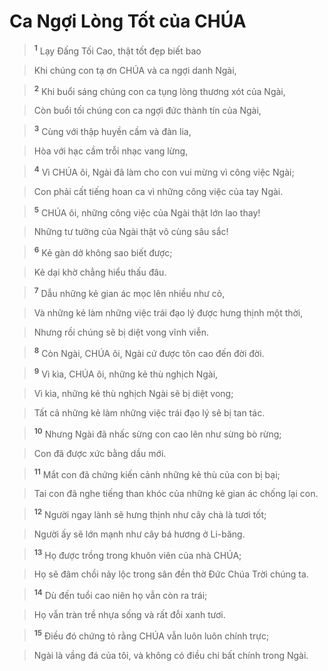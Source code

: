

# Ca Ngợi Lòng Tốt của CHÚA

> <sup><b>1</b></sup> Lạy Đấng Tối Cao, thật tốt đẹp biết bao
>


> Khi chúng con tạ ơn CHÚA và ca ngợi danh Ngài,
>


> <sup><b>2</b></sup> Khi buổi sáng chúng con ca tụng lòng thương xót của Ngài,
>


> Còn buổi tối chúng con ca ngợi đức thành tín của Ngài,
>


> <sup><b>3</b></sup> Cùng với thập huyền cầm và đàn lia,
>


> Hòa với hạc cầm trỗi nhạc vang lừng,
>


> <sup><b>4</b></sup> Vì CHÚA ôi, Ngài đã làm cho con vui mừng vì công việc Ngài;
>


> Con phải cất tiếng hoan ca vì những công việc của tay Ngài.
>


> <sup><b>5</b></sup> CHÚA ôi, những công việc của Ngài thật lớn lao thay!
>


> Những tư tưởng của Ngài thật vô cùng sâu sắc!
>


> <sup><b>6</b></sup> Kẻ gàn dở không sao biết được;
>


> Kẻ dại khờ chẳng hiểu thấu đâu.
>


> <sup><b>7</b></sup> Dẫu những kẻ gian ác mọc lên nhiều như cỏ,
>


> Và những kẻ làm những việc trái đạo lý được hưng thịnh một thời,
>


> Nhưng rồi chúng sẽ bị diệt vong vĩnh viễn.
>


> <sup><b>8</b></sup> Còn Ngài, CHÚA ôi, Ngài cứ được tôn cao đến đời đời.
>


> <sup><b>9</b></sup> Vì kìa, CHÚA ôi, những kẻ thù nghịch Ngài,
>


> Vì kìa, những kẻ thù nghịch Ngài sẽ bị diệt vong;
>


> Tất cả những kẻ làm những việc trái đạo lý sẽ bị tan tác.
>


> <sup><b>10</b></sup> Nhưng Ngài đã nhấc sừng con cao lên như sừng bò rừng;
>


> Con đã được xức bằng dầu mới.
>


> <sup><b>11</b></sup> Mắt con đã chứng kiến cảnh những kẻ thù của con bị bại;
>


> Tai con đã nghe tiếng than khóc của những kẻ gian ác chống lại con.
>


> <sup><b>12</b></sup> Người ngay lành sẽ hưng thịnh như cây chà là tươi tốt;
>


> Người ấy sẽ lớn mạnh như cây bá hương ở Li-băng.
>


> <sup><b>13</b></sup> Họ được trồng trong khuôn viên của nhà CHÚA;
>


> Họ sẽ đâm chồi nảy lộc trong sân đền thờ Đức Chúa Trời chúng ta.
>


> <sup><b>14</b></sup> Dù đến tuổi cao niên họ vẫn còn ra trái;
>


> Họ vẫn tràn trề nhựa sống và rất đỗi xanh tươi.
>


> <sup><b>15</b></sup> Điều đó chứng tỏ rằng CHÚA vẫn luôn luôn chính trực;
>


> Ngài là vầng đá của tôi, và không có điều chi bất chính trong Ngài.
>

